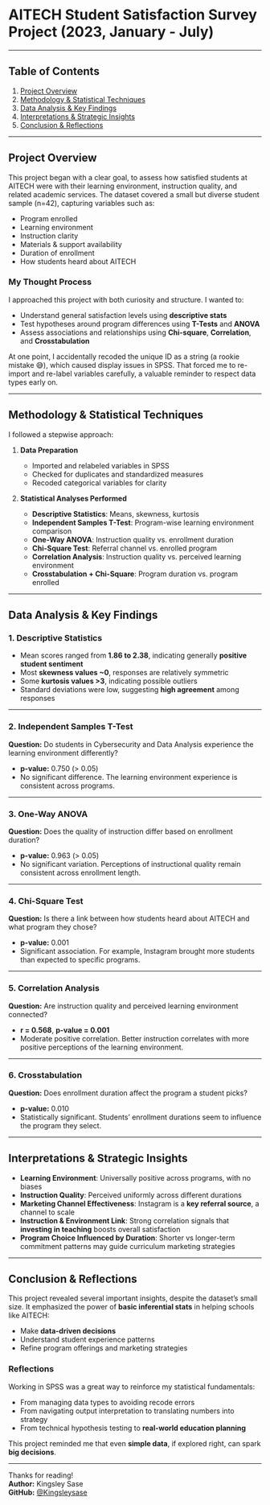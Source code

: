 # AITECH Student Satisfaction Survey Project (2023, January - July)  

---

## Table of Contents
1. [Project Overview](#project-overview)  
2. [Methodology & Statistical Techniques](#methodology--statistical-techniques)  
3. [Data Analysis & Key Findings](#data-analysis--key-findings)  
4. [Interpretations & Strategic Insights](#interpretations--strategic-insights)  
5. [Conclusion & Reflections](#conclusion--reflections)

---

## Project Overview

This project began with a clear goal, to assess how satisfied students at AITECH were with their learning environment, instruction quality, and related academic services. The dataset covered a small but diverse student sample (n=42), capturing variables such as:

- Program enrolled  
- Learning environment  
- Instruction clarity  
- Materials & support availability  
- Duration of enrollment  
- How students heard about AITECH

### My Thought Process

I approached this project with both curiosity and structure. I wanted to:
- Understand general satisfaction levels using **descriptive stats**  
- Test hypotheses around program differences using **T-Tests** and **ANOVA**  
- Assess associations and relationships using **Chi-square**, **Correlation**, and **Crosstabulation**  

At one point, I accidentally recoded the unique ID as a string (a rookie mistake 😅), which caused display issues in SPSS. That forced me to re-import and re-label variables carefully, a valuable reminder to respect data types early on.

---

## Methodology & Statistical Techniques

I followed a stepwise approach:

1. **Data Preparation**  
   - Imported and relabeled variables in SPSS  
   - Checked for duplicates and standardized measures  
   - Recoded categorical variables for clarity

2. **Statistical Analyses Performed**
   - **Descriptive Statistics**: Means, skewness, kurtosis  
   - **Independent Samples T-Test**: Program-wise learning environment comparison  
   - **One-Way ANOVA**: Instruction quality vs. enrollment duration  
   - **Chi-Square Test**: Referral channel vs. enrolled program  
   - **Correlation Analysis**: Instruction quality vs. perceived learning environment  
   - **Crosstabulation + Chi-Square**: Program duration vs. program enrolled

---

## Data Analysis & Key Findings

### 1. Descriptive Statistics

- Mean scores ranged from **1.86 to 2.38**, indicating generally **positive student sentiment**  
- Most **skewness values ~0**, responses are relatively symmetric  
- Some **kurtosis values >3**, indicating possible outliers  
- Standard deviations were low, suggesting **high agreement** among responses

---

### 2. Independent Samples T-Test  
**Question:** Do students in Cybersecurity and Data Analysis experience the learning environment differently?

- **p-value:** 0.750 (> 0.05)  
- No significant difference. The learning environment experience is consistent across programs.

---

### 3. One-Way ANOVA  
**Question:** Does the quality of instruction differ based on enrollment duration?

- **p-value:** 0.963 (> 0.05)  
- No significant variation. Perceptions of instructional quality remain consistent across enrollment length.

---

### 4. Chi-Square Test  
**Question:** Is there a link between how students heard about AITECH and what program they chose?

- **p-value:** 0.001  
- Significant association. For example, Instagram brought more students than expected to specific programs.

---

### 5. Correlation Analysis  
**Question:** Are instruction quality and perceived learning environment connected?

- **r = 0.568**, **p-value = 0.001**  
- Moderate positive correlation. Better instruction correlates with more positive perceptions of the learning environment.

---

### 6. Crosstabulation  
**Question:** Does enrollment duration affect the program a student picks?

- **p-value:** 0.010  
- Statistically significant. Students’ enrollment durations seem to influence the program they select.

---

## Interpretations & Strategic Insights

- **Learning Environment**: Universally positive across programs, with no biases  
- **Instruction Quality**: Perceived uniformly across different durations  
- **Marketing Channel Effectiveness**: Instagram is a **key referral source**, a channel to scale  
- **Instruction & Environment Link**: Strong correlation signals that **investing in teaching** boosts overall satisfaction  
- **Program Choice Influenced by Duration**: Shorter vs longer-term commitment patterns may guide curriculum marketing strategies

---

## Conclusion & Reflections

This project revealed several important insights, despite the dataset’s small size. It emphasized the power of **basic inferential stats** in helping schools like AITECH:
- Make **data-driven decisions**  
- Understand student experience patterns  
- Refine program offerings and marketing strategies  

### Reflections

Working in SPSS was a great way to reinforce my statistical fundamentals:
- From managing data types to avoiding recode errors  
- From navigating output interpretation to translating numbers into strategy  
- From technical hypothesis testing to **real-world education planning**

This project reminded me that even **simple data**, if explored right, can spark **big decisions**.

---

Thanks for reading!  
**Author:** Kingsley Sase  
**GitHub:** [@Kingsleysase](https://github.com/Kingsleysase)
